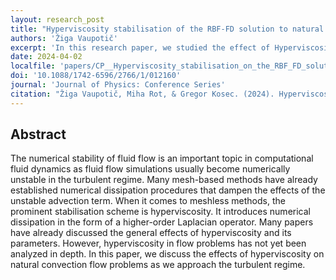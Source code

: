```yaml
---
layout: research_post
title: "Hyperviscosity stabilisation of the RBF-FD solution to natural convection"
authors: 'Žiga Vaupotič'
excerpt: 'In this research paper, we studied the effect of Hyperviscosity on the De Vahl Davis natural convection test case.'
date: 2024-04-02
localfile: 'papers/CP__Hyperviscosity_stabilisation_on_the_RBF_FD_solution_to_natural_convection.pdf'
doi: '10.1088/1742-6596/2766/1/012160'
journal: 'Journal of Physics: Conference Series'
citation: "Žiga Vaupotič, Miha Rot, & Gregor Kosec. (2024). Hyperviscosity stabilisation of the RBF-FD solution to natural convection."
---
```


## Abstract

The numerical stability of fluid flow is an important topic in computational fluid dynamics as fluid flow simulations usually become numerically unstable in the turbulent regime. Many mesh-based methods have already established numerical dissipation procedures that dampen the effects of the unstable advection term. When it comes to meshless methods, the prominent stabilisation scheme is hyperviscosity. It introduces numerical dissipation in the form of a higher-order Laplacian operator. Many papers have already discussed the general effects of hyperviscosity and its parameters. However, hyperviscosity in flow problems has not yet been analyzed in depth. In this paper, we discuss the effects of hyperviscosity on natural convection flow problems as we approach the turbulent regime.